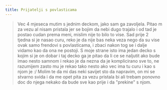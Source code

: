 ```yaml
---
title: Prijatelji s povlasticama
---
```


> Vec 4 mjeseca mutim s jednim deckom, jako sam ga zavoljela. Pitao m za vezu al nisam pristala jer se bojim da nebi dugo trajalo i od tad je postao cudan prema meni, mislim nije to bilo to vise. Sad prije 2 tjedna si je nasao curu, reko je da nije bas neka veza nego da su vise ovak samo frendovi s povlasticama, i zbaci nakon tog se i dalje vidamo kao da ona ne postoji. S moje strane isto ima jedan decko s kojim si je on dobar i taj decko ga je pitao da li ce se naljutit ako bude imao nesto samnom i rekao je da nezna da je komplicirano sve to, ne razumijem zasto mu je rekao tako nesto ako vec ima tu curu i kao s njom je :/ Molim te da mi das neki savijet sto da napravim, on mi se stvarno svida i da me opet pita za vezu pristala bi ali trebam ponovno doc do njega nekako da bude sve kao prije i da "prekine" s njom.

